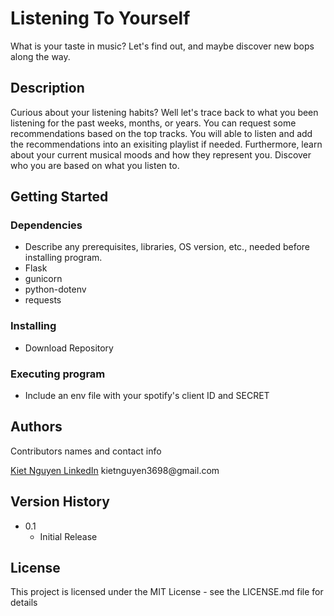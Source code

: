 # Listening To Yourself 

What is your taste in music? Let's find out, and maybe discover new bops along the way.

## Description

Curious about your listening habits? Well let's trace back to what you been listening for the past weeks, months, or years. You can request some recommendations based on the top tracks. You will able to listen and add the recommendations into an exisiting playlist if needed. Furthermore, learn about your current musical moods and how they represent you. Discover who you are based on what you listen to.

## Getting Started

### Dependencies

* Describe any prerequisites, libraries, OS version, etc., needed before installing program.
* Flask
* gunicorn
* python-dotenv
* requests

### Installing

* Download Repository 

### Executing program

* Include an env file with your spotify's client ID and SECRET

## Authors

Contributors names and contact info
  
[Kiet Nguyen LinkedIn]([https://twitter.com/dompizzie](https://www.linkedin.com/in/kiet-nguyen-232458276/)) kietnguyen3698@gmail.com

## Version History
* 0.1
    * Initial Release

## License

This project is licensed under the MIT License - see the LICENSE.md file for details

